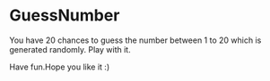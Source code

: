 # GuessNumber

You have 20 chances to guess the number between 1 to 20 which is generated randomly. Play with it.

Have fun.Hope you like it :)
